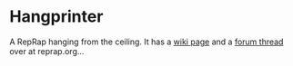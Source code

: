 Hangprinter
===========

A RepRap hanging from the ceiling. It has a [wiki page](http://reprap.org/wiki/Hangprinter) and a [forum thread](http://forums.reprap.org/read.php?178,344022,355803) over at reprap.org...
